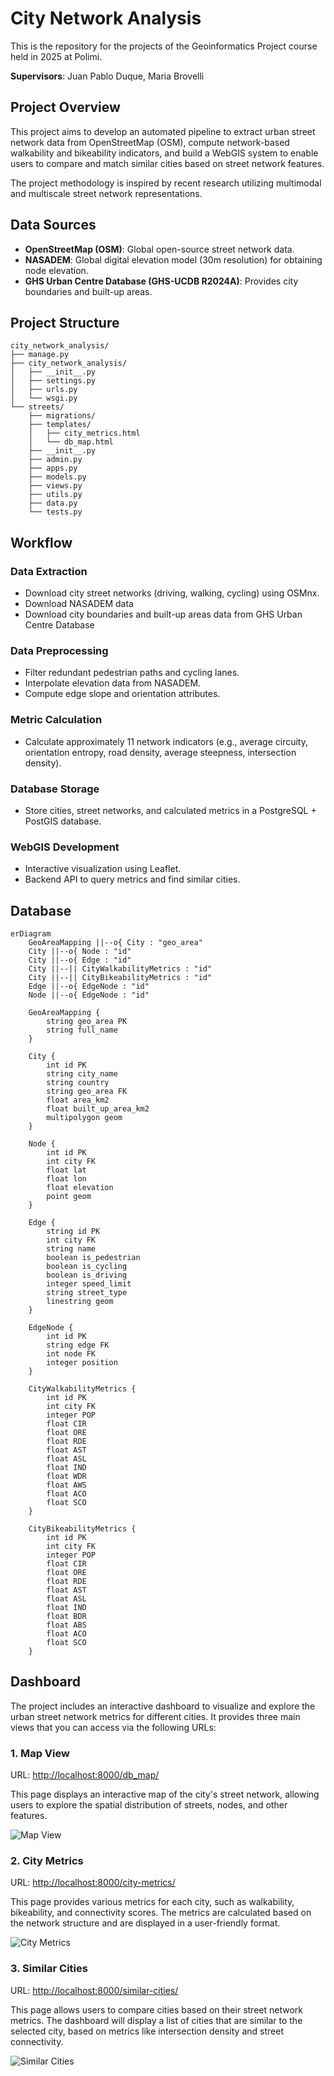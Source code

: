 # City Network Analysis

This is the repository for the projects of the Geoinformatics Project course held in 2025 at Polimi.

**Supervisors**: Juan Pablo Duque, Maria Brovelli

## Project Overview

This project aims to develop an automated pipeline to extract urban street network data from OpenStreetMap (OSM), compute network-based walkability and bikeability indicators, and build a WebGIS system to enable users to compare and match similar cities based on street network features.

The project methodology is inspired by recent research utilizing multimodal and multiscale street network representations.

## Data Sources

- **OpenStreetMap (OSM)**: Global open-source street network data.
- **NASADEM**: Global digital elevation model (30m resolution) for obtaining node elevation.
- **GHS Urban Centre Database (GHS-UCDB R2024A)**: Provides city boundaries and built-up areas.

## Project Structure
```text
city_network_analysis/
├── manage.py
├── city_network_analysis/
│   ├── __init__.py
│   ├── settings.py
│   ├── urls.py
│   └── wsgi.py
└── streets/
    ├── migrations/
    ├── templates/
    │   ├── city_metrics.html
    │   └── db_map.html
    ├── __init__.py
    ├── admin.py
    ├── apps.py
    ├── models.py
    ├── views.py
    ├── utils.py
    ├── data.py
    └── tests.py
```
## Workflow
### Data Extraction
- Download city street networks (driving, walking, cycling) using OSMnx.
- Download NASADEM data
- Download city boundaries and built-up areas data from GHS Urban Centre Database

### Data Preprocessing
- Filter redundant pedestrian paths and cycling lanes.
- Interpolate elevation data from NASADEM.
- Compute edge slope and orientation attributes.

### Metric Calculation
- Calculate approximately 11 network indicators (e.g., average circuity, orientation entropy, road density, average steepness, intersection density).

### Database Storage
- Store cities, street networks, and calculated metrics in a PostgreSQL + PostGIS database.

### WebGIS Development
- Interactive visualization using Leaflet.
- Backend API to query metrics and find similar cities.


## Database
```mermaid
erDiagram
    GeoAreaMapping ||--o{ City : "geo_area"
    City ||--o{ Node : "id"
    City ||--o{ Edge : "id"
    City ||--|| CityWalkabilityMetrics : "id"
    City ||--|| CityBikeabilityMetrics : "id"
    Edge ||--o{ EdgeNode : "id"
    Node ||--o{ EdgeNode : "id"

    GeoAreaMapping {
        string geo_area PK
        string full_name
    }

    City {
        int id PK
        string city_name
        string country
        string geo_area FK
        float area_km2
        float built_up_area_km2
        multipolygon geom
    }

    Node {
        int id PK
        int city FK
        float lat
        float lon
        float elevation
        point geom
    }

    Edge {
        string id PK
        int city FK
        string name
        boolean is_pedestrian
        boolean is_cycling
        boolean is_driving
        integer speed_limit
        string street_type
        linestring geom
    }

    EdgeNode {
        int id PK
        string edge FK
        int node FK
        integer position
    }

    CityWalkabilityMetrics {
        int id PK
        int city FK
        integer POP
        float CIR
        float ORE
        float RDE
        float AST
        float ASL
        float IND
        float WDR
        float AWS
        float ACO
        float SCO
    }

    CityBikeabilityMetrics {
        int id PK
        int city FK
        integer POP
        float CIR
        float ORE
        float RDE
        float AST
        float ASL
        float IND
        float BDR
        float ABS
        float ACO
        float SCO
    }
```

## Dashboard

The project includes an interactive dashboard to visualize and explore the urban street network metrics for different cities. It provides three main views that you can access via the following URLs:

### 1. Map View
URL: [http://localhost:8000/db_map/](http://localhost:8000/db_map/)

This page displays an interactive map of the city's street network, allowing users to explore the spatial distribution of streets, nodes, and other features.

![Map View](streets/static/img/map.jpg)

### 2. City Metrics
URL: [http://localhost:8000/city-metrics/](http://localhost:8000/city-metrics/)

This page provides various metrics for each city, such as walkability, bikeability, and connectivity scores. The metrics are calculated based on the network structure and are displayed in a user-friendly format.

![City Metrics](streets/static/img/city_metrics.jpg)

### 3. Similar Cities
URL: [http://localhost:8000/similar-cities/](http://localhost:8000/similar-cities/)

This page allows users to compare cities based on their street network metrics. The dashboard will display a list of cities that are similar to the selected city, based on metrics like intersection density and street connectivity.

![Similar Cities](streets/static/img/similar_cities.jpg)
